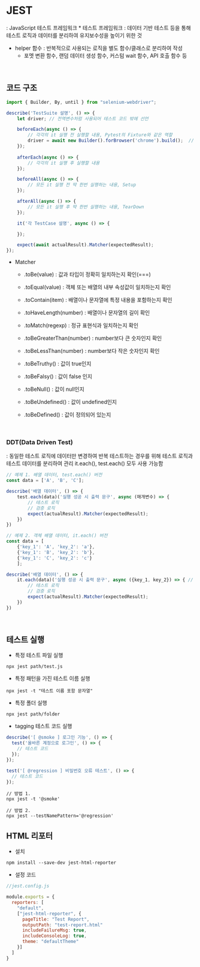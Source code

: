 # JEST
: JavaScript 테스트 프레임워크
    * 테스트 프레임워크 : 데이터 기반 테스트 등을 통해 테스트 로직과 데이터를 분리하여 유지보수성을 높이기 위한 것

* helper 함수
: 반복적으로 사용되는 로직을 별도 함수/클래스로 분리하여 작성
    * 포멧 변환 함수, 랜덤 데이터 생성 함수, 커스텀 wait 함수, API 호출 함수 등
<br/>

## 코드 구조
```js
import { Builder, By, until } from "selenium-webdriver";

describe('TestSuite 설명', () => {
    let driver; // 전역변수처럼 사용되어 테스트 코드 밖에 선언

    beforeEach(async () => {    
        // 각각의 it 실행 전 실행할 내용, Pytest의 Fixture와 같은 역할
        driver = await new Builder().forBrowser('chrome').build();  // driver 변수에 내용 저장
    });
    
    afterEach(async () => {
        // 각각의 it 실행 후 실행할 내용
    });

    beforeAll(async () => {
        // 모든 it 실행 전 딱 한번 실행하는 내용, Setup
    });

    afterAll(async () => {
        // 모든 it 실행 후 딱 한번 실행하는 내용, TearDown
    });

    it('각 TestCase 설명', async () => {

    });

    expect(await actualResult).Matcher(expectedResult);
});
```

* Matcher
    * .toBe(value) : 값과 타입이 정확히 일치하는지 확인(===)
    * .toEqual(value) : 객체 또는 배열의 내부 속성값이 일치하는지 확인
    * .toContain(item) : 배열이나 문자열에 특정 내용을 포함하는지 확인
    * .toHaveLength(number) : 배열이나 문자열의 길이 확인
    * .toMatch(regexp) : 정규 표현식과 일치하는지 확인
    * .toBeGreaterThan(number) : number보다 큰 숫자인지 확인
    * .toBeLessThan(number) : number보다 작은 숫자인지 확인
    
    * .toBeTruthy() : 값이 true인지
    * .toBeFalsy() : 값이 false 인지
    
    * .toBeNull() : 값이 null인지
    * .toBeUndefined() : 값이 undefined인지
    * .toBeDefined() : 값이 정의되어 있는지

<br/>

### DDT(Data Driven Test)
: 동일한 테스트 로직에 데이터만 변경하여 반복 테스트하는 경우를 위해 테스트 로직과 테스트 데이터를 분리하여 관리
it.each(), test.each() 모두 사용 가능함

```js
// 예제 1. 배열 데이터, test.each() 버전
const data = ['A', 'B', 'C'];

describe('배열 데이터', () => {
    test.each(data)('실행 성공 시 출력 문구', async (매개변수) => {
        // 테스트 로직
        // 검증 로직
        expect(actualResult).Matcher(expectedResult);
    })
})
```

```js
// 예제 2. 객체 배열 데이터, it.each() 버전
const data = [
    {'key_1': 'A', 'key_2': 'a'},
    {'key_1': 'B', 'key_2': 'b'},
    {'key_1': 'C', 'key_2': 'c'}
    ];

describe('배열 데이터', () => {
    it.each(data)('실행 성공 시 출력 문구', async ({key_1, key_2}) => { // 키값이 여러개라 구조 분해 사용
        // 테스트 로직
        // 검증 로직
        expect(actualResult).Matcher(expectedResult);
    })
})
```

<br/>

## 테스트 실행
* 특정 테스트 파일 실행
```
npx jest path/test.js
```

* 특정 패턴을 가진 테스트 이름 실행
```
npx jest -t "테스트 이름 포함 문자열" 
```

* 특정 폴더 실행
```
npx jest path/folder
```

* tagging 테스트 코드 실행
```js
describe('[ @smoke ] 로그인 기능', () => {
  test('올바른 계정으로 로그인', () => {
    // 테스트 코드
  });
});

test('[ @regression ] 비밀번호 오류 테스트', () => {
  // 테스트 코드
});
```

```
// 방법 1.
npx jest -t '@smoke'
```

```
// 방법 2.
npx jest --testNamePattern='@regression'
```

## HTML 리포터
* 설치
```
npm install --save-dev jest-html-reporter
```

* 설정 코드
```js
//jest.config.js

module.exports = {
  reporters: [
    "default",
    ["jest-html-reporter", {
      pageTitle: "Test Report",
      outputPath: "test-report.html"
      includeFailureMsg: true,
      includeConsoleLog: true,
      theme: "defaultTheme"
    }]
  ]
}
```